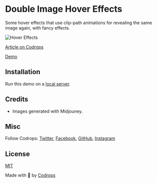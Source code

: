 # Double Image Hover Effects

Some hover effects that use clip-path animations for revealing the same image again, with fancy effects.

![Hover Effects](https://tympanus.net/codrops/wp-content/uploads/2023/03/clippath.jpg)

[Article on Codrops](https://tympanus.net/codrops/?p=70713)

[Demo](http://tympanus.net/Development/DoubleImageHoverEffects/)


## Installation

Run this demo on a [local server](https://developer.mozilla.org/en-US/docs/Learn/Common_questions/Tools_and_setup/set_up_a_local_testing_server).

## Credits

- Images generated with Midjouney.

## Misc

Follow Codrops: [Twitter](http://www.twitter.com/codrops), [Facebook](http://www.facebook.com/codrops), [GitHub](https://github.com/codrops), [Instagram](https://www.instagram.com/codropsss/)

## License
[MIT](LICENSE)

Made with :blue_heart:  by [Codrops](http://www.codrops.com)





